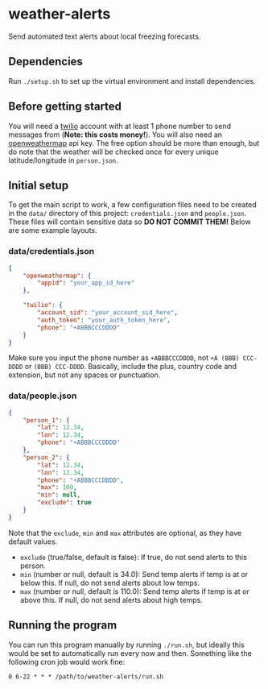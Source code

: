 # weather-alerts
Send automated text alerts about local freezing forecasts.

## Dependencies
Run `./setup.sh` to set up the virtual environment and install dependencies.

## Before getting started

You will need a [twilio](https://www.twilio.com/) account with at least 1 phone number to send messages from (**Note: this costs money!**).
You will also need an [openweathermap](https://openweathermap.org/) api key. The free option should be more than enough, but do note that the weather will be checked once for every unique latitude/longitude in `person.json`.

## Initial setup

To get the main script to work, a few configuration files need to be created in the `data/` directory of this project: `credentials.json` and `people.json`.
These files will contain sensitive data so **DO NOT COMMIT THEM!**
Below are some example layouts.

### data/credentials.json
```json
{
	"openweathermap": {
		"appid": "your_app_id_here"
	},

	"twilio": {
		"account_sid": "your_account_sid_here",
		"auth_token": "your_auth_token_here",
		"phone": "+ABBBCCCDDDD"
	}
}
```
Make sure you input the phone number as `+ABBBCCCDDDD`, not `+A (BBB) CCC-DDDD` or `(BBB) CCC-DDDD`.
Basically, include the plus, country code and extension, but not any spaces or punctuation.

### data/people.json
```json
{
	"person_1": {
		"lat": 12.34,
		"lon": 12.34,
		"phone": "+ABBBCCCDDDD"
	},
	"person_2": {
		"lat": 12.34,
		"lon": 12.34,
		"phone": "+ABBBCCCDDDD",
		"max": 100,
		"min": null,
		"exclude": true
	}
}
```
Note that the `exclude`, `min` and `max` attributes are optional, as they have default values.

* `exclude` (true/false, default is false): If true, do not send alerts to this person.
* `min` (number or null, default is 34.0): Send temp alerts if temp is at or below this. If null, do not send alerts about low temps.
* `max` (number or null, default is 110.0): Send temp alerts if temp is at or above this. If null, do not send alerts about high temps.

## Running the program
You can run this program manually by running `./run.sh`, but ideally this would be set to automatically run every now and then.
Something like the following cron job would work fine:
```
0 6-22 * * * /path/to/weather-alerts/run.sh
```
